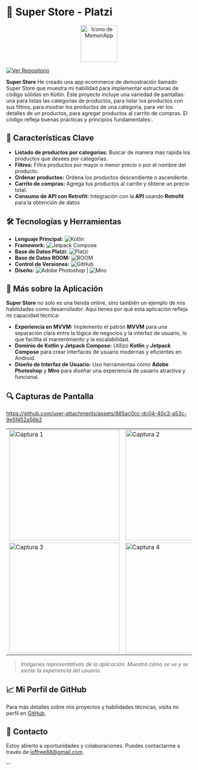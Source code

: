 # 📱 Super Store - Platzi

<p align="center">
  <img src="https://github.com/user-attachments/assets/b3b6fdb3-897b-4bd0-bbce-b46eee90c5e4" width="100" alt="Icono de MemoriApp">
</p>

[![Ver Repositorio](https://badgen.net/badge/Ver%20en/GitHub/black)](https://github.com/JoffreeM/EcommercePlatzi)

**Super Store** He creado una app ecommerce de demostración llamado Super Store que muestra mi habilidad para implementar estructuras de código sólidas en Kotlin. Este proyecto incluye una variedad de pantallas: una para listas las categorias de productos, para listar los productos con sus filtros, para mostrar los productos de una categoria, para ver los detalles de un productos, para agregar productos al carrito de compras. El código refleja buenas prácticas y principios fundamentales:.

## 🚀 Características Clave

- **Listado de productos por categorias:** Buscar de manera mas rapida los productos que desees por categorias.
- **Filtros:** Filtra productos por mayor o menor precio o por el nombre del producto.
- **Ordenar productos:** Ordena los productos descendiente o ascendente.
- **Carrito de compras:** Agrega tus productos al carrito y obtene un precio total.
- **Consumo de API con Retrofit:** Integración con la **API** usando **Retrofit** para la obtención de datos

## 🛠️ Tecnologías y Herramientas

- **Lenguaje Principal:** ![Kotlin](https://badgen.net/badge/Lenguaje/Kotlin/purple)
- **Framework:** ![Jetpack Compose](https://badgen.net/badge/Framework/Jetpack%20Compose/blue)
- **Base de Datos Platzi:** ![Platzi](https://badgen.net/badge/Backend/Platzi/green)
- **Base de Datos ROOM:** ![ROOM](https://badgen.net/badge/Backend/ROOM/purple)
- **Control de Versiones:** ![GitHub](https://badgen.net/badge/Control%20de%20Versiones/GitHub/black)
- **Diseño:** ![Adobe Photoshop](https://badgen.net/badge/Diseño/Photoshop/blue) | ![Miro](https://badgen.net/badge/Colaboración/Miro/pink)

## 🌟 Más sobre la Aplicación

**Super Store** no solo es una tienda online, sino también un ejemplo de mis habilidades como desarrollador. Aquí tienes por qué esta aplicación refleja mi capacidad técnica:

- **Experiencia en MVVM:** Implemento el patrón **MVVM** para una separación clara entre la lógica de negocios y la interfaz de usuario, lo que facilita el mantenimiento y la escalabilidad.
- **Dominio de Kotlin y Jetpack Compose:** Utilizo **Kotlin** y **Jetpack Compose** para crear interfaces de usuario modernas y eficientes en Android.
- **Diseño de Interfaz de Usuario:** Uso herramientas como **Adobe Photoshop** y **Miro** para diseñar una experiencia de usuario atractiva y funcional.

## 🔍 Capturas de Pantalla

<table>
  <tr>
    <td><img src="https://github.com/user-attachments/assets/4b27c521-288e-46ba-b041-6f288f951ad2" width="300" alt="Captura 1"></td>
    <td><img src="https://github.com/user-attachments/assets/fdc1ad1c-eb68-4f2d-9b70-9b1bc55a91b8" width="300" alt="Captura 2"></td>
  </tr>
  <tr>
    <td><img src="https://github.com/user-attachments/assets/5d6c3636-09c7-40cd-a3a8-91008a659ad2" width="300" alt="Captura 3"></td>
    <td><img src="https://github.com/user-attachments/assets/6f751ecb-29c2-4e16-9057-72d04ccea109" width="300" alt="Captura 4"></td>
  </tr>
  <tr>
    

https://github.com/user-attachments/assets/885ac0cc-dc04-40c2-a53c-9e5f452a56b2


  </tr>
</table>





> *Imágenes representativas de la aplicación. Muestra cómo se ve y se siente la experiencia del usuario.*

## 📈 Mi Perfil de GitHub

Para más detalles sobre mis proyectos y habilidades técnicas, visita mi perfil en [GitHub](https://github.com/JoffreeM).

## 📧 Contacto

Estoy abierto a oportunidades y colaboraciones. Puedes contactarme a través de [joffree88@gmail.com](mailto:joffree88@gmail.com).

--
